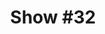 ---
title: 'Show #32'
pubDate: 2025-04-04
description: 'guess youll always find wrong in retrospect'
spinitron: ''
spotify: https://open.spotify.com/embed/playlist/1ihw97quU2UPfGKD4YnJuC
tags:
  - mtv unplugged
  - covers
  - cleo
---